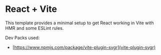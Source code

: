 # React + Vite

This template provides a minimal setup to get React working in Vite with HMR and some ESLint rules.

Dev Packs used:

- [https://www.npmjs.com/package/vite-plugin-svgr](vite-plugin-svgr)
